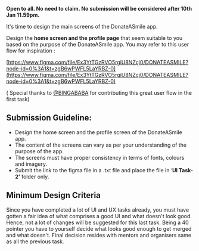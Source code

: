 **Open to all. No need to claim. No submission will be considered after 10th Jan 11.59pm.**

It's time to design the main screens of the DonateASmile app. 

Design the **home screen and the profile page** that seem suitable to you based on the purpose of the DonateASmile app. You may refer to this user flow for inspiration : 

[https://www.figma.com/file/Ex3YtTGzRVO5rgiU8NZcj0/DONATEASMILE?node-id=0%3A1&t=zgB6wPWFL5LaYRBZ-0](https://www.figma.com/file/Ex3YtTGzRVO5rgiU8NZcj0/DONATEASMILE?node-id=0%3A1&t=zgB6wPWFL5LaYRBZ-0)

( Special thanks to [@BINGABABA](https://github.com/BINGABABA) for contributing this great user flow in the first task)

## Submission Guideline:

- Design the home screen and the profile screen of the DonateASmile app.
- The content of the screens can vary as per your understanding of the purpose of the app.
- The screens must have proper consistency in terms of fonts, colours and imagery.
- Submit the link to the figma file in  a .txt file and place the file in ‘**UI Task-2’** folder only.

## Minimum Design Criteria

Since you have completed a lot of UI and UX tasks already, you must have gotten a fair idea of what comprises a good UI and what doesn't look good. Hence, not a lot of changes will be suggested for this last task. Being a 40 pointer you have to yourself decide what looks good enough to get merged and what doesn't. Final decision resides with mentors and organisers same as all the previous task.